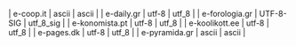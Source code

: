 | e-coop.it | ascii | ascii |
| e-daily.gr | utf-8 | utf_8 |
| e-forologia.gr | UTF-8-SIG | utf_8_sig |
| e-konomista.pt | utf-8 | utf_8 |
| e-koolikott.ee | utf-8 | utf_8 |
| e-pages.dk | utf-8 | utf_8 |
| e-pyramida.gr | ascii | ascii |
